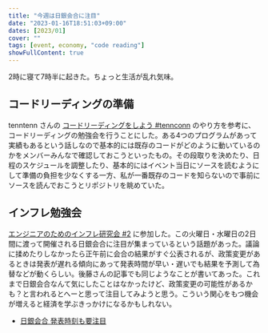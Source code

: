 ```yaml
---
title: "今週は日銀会合に注目"
date: "2023-01-16T18:51:03+09:00"
dates: [2023/01]
cover: ""
tags: [event, economy, "code reading"]
showFullContent: true
---
```


2時に寝て7時半に起きた。ちょっと生活が乱れ気味。

## コードリーディングの準備

tenntenn さんの [コードリーディングをしよう #tennconn](https://tenntenn.dev/ja/posts/2022-01-18-tennconn-codereading/) のやり方を参考に、コードリーディングの勉強会を行うことにした。ある4つのプログラムがあって実績もあるという話しなので基本的には既存のコードがどのように動いているのかをメンバーみんなで確認しておこうといったもの。その段取りを決めたり、日程のスケジュールを調整したり、基本的にはイベント当日にソースを読むようにして準備の負担を少なくする一方、私が一番既存のコードを知らないので事前にソースを読んでおこうとリポジトリを眺めていた。

## インフレ勉強会

[エンジニアのためのインフレ研究会 #2](https://inflation.connpass.com/event/271462/) に参加した。この火曜日・水曜日の2日間に渡って開催される日銀会合に注目が集まっているという話題があった。議論に揉めたりしなかったら正午前に会合の結果がすぐ公表されるが、政策変更があるときは発表が遅れる傾向にあって発表時間が早い・遅いでも結果を予測して為替などが動くらしい。後藤さんの記事でも同じようなことが書いてあった。これまで日銀会合なんて気にしたことはなかったけど、政策変更の可能性があるかも？と言われるとへーと思って注目してみようと思う。こういう関心をもつ機会が増えると経済を学ぶきっかけになるかもしれない。

* [日銀会合 発表時刻も要注目](https://note.com/goto_finance/n/nb27ed02e1754)
